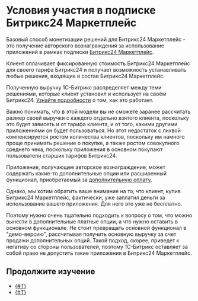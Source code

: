 # Условия участия в подписке Битрикс24 Маркетплейс

Базовый способ монетизации решений для Битрикс24 Маркетплейс - это получение авторского вознаграждения за использование приложений в рамках подписки [Битрикс24 Маркетплейс](https://www.bitrix24.ru/apps/category/subscription/).

Клиент оплачивает фиксированную стоимость Битрикс24 Маркетплейс для своего тарифа Битрикс24 и получает возможность устанавливать любые решения, входящие в состав Битрикс24 Маркетплейс.

Полученную выручку 1С-Битрикс распределяет между теми решениями, которые клиент установил и использует на своём Битрикс24. [Узнайте подробности](subscription-details.md) о том, как это работает.

Важно понимать, что в этой модели вы не сможете заранее рассчитать размер своей выручки с каждого отдельно взятого клиента, поскольку это будет зависеть и от тарифа клиента, и от того, какими другими приложениями он будет пользоваться. Но этот недостаток с лихвой компенсируется ростом количества клиентов, поскольку им намного проще принимать решение о покупке, а также ростом совокупного среднего чека, поскольку приложения в основном покупают пользователи старших тарифов Битрикс24.

Приложение, получающее авторское вознаграждение, может содержать какие-то дополнительные опции или расширенный функционал, приобретаемый за [дополнительную оплату](in-app-purchases.md).

Однако, мы хотим обратить ваше внимание на то, что клиент, купив Битрикс24 Маркетплейс, фактически, уже заплатил деньги за использование вашего приложения. Для него это уже не бесплатно.

Поэтому нужно очень тщательно подходить к вопросу о том, что можно вынести в дополнительные платные опции, а что нужно оставить в основном функционале. Не стоит превращать основной функционал в "демо-версию", рассчитывая получить основную выручку за счет продажи дополнительных опций. Такой подход, скорее, приведет к негативу со стороны пользователей, поэтому 1С-Битрикс оставляет за собой право не допустить такие приложения в Битрикс24 Маркетплейс.

## Продолжите изучение

- [{#T}](subscription-details.md)
- [{#T}](free.md)